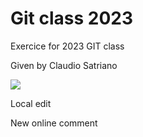 # Git class 2023

Exercice for 2023 GIT class 

Given by Claudio Satriano 

![](https://upload.wikimedia.org/wikipedia/commons/c/c6/Aretha_Franklin_1968.jpg)

Local edit 

New online comment 
